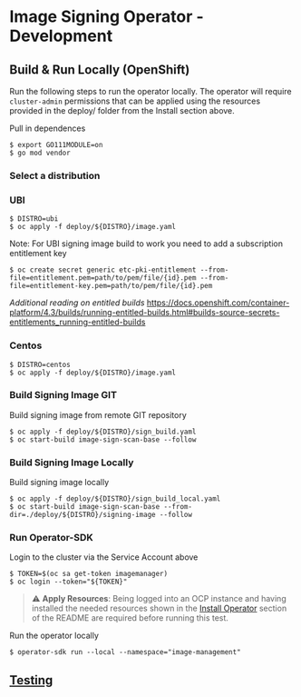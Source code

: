 Image Signing Operator - Development
========================================

## Build & Run Locally (OpenShift)

Run the following steps to run the operator locally. The operator will require `cluster-admin` permissions that can be applied using the resources provided in the deploy/ folder from the Install section above.

Pull in dependences
```
$ export GO111MODULE=on
$ go mod vendor
```

### Select a distribution

### UBI
```
$ DISTRO=ubi
$ oc apply -f deploy/${DISTRO}/image.yaml
```
Note: For UBI signing image build to work you need to add a subscription entitlement key
```
$ oc create secret generic etc-pki-entitlement --from-file=entitlement.pem=path/to/pem/file/{id}.pem --from-file=entitlement-key.pem=path/to/pem/file/{id}.pem

```
*Additional reading on entitled builds*
https://docs.openshift.com/container-platform/4.3/builds/running-entitled-builds.html#builds-source-secrets-entitlements_running-entitled-builds


### Centos
```
$ DISTRO=centos
$ oc apply -f deploy/${DISTRO}/image.yaml
```

### Build Signing Image GIT
Build signing image from remote GIT repository
```
$ oc apply -f deploy/${DISTRO}/sign_build.yaml
$ oc start-build image-sign-scan-base --follow
```

### Build Signing Image Locally
Build signing image locally 
```
$ oc apply -f deploy/${DISTRO}/sign_build_local.yaml
$ oc start-build image-sign-scan-base --from-dir=./deploy/${DISTRO}/signing-image --follow
```

### Run Operator-SDK
Login to the cluster via the Service Account above
```
$ TOKEN=$(oc sa get-token imagemanager)
$ oc login --token="${TOKEN}"
```

> :warning: **Apply Resources**: Being logged into an OCP instance and having installed the needed resources shown in the [Install Operator](../README.md#install-operator) section of the README are required before running this test.

Run the operator locally
```
$ operator-sdk run --local --namespace="image-management" 
```

## [Testing](testing.md)